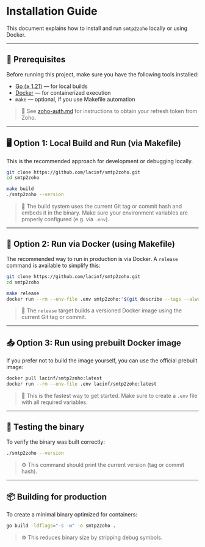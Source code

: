 # Installation Guide

This document explains how to install and run `smtp2zoho` locally or using Docker.

---

## 🔧 Prerequisites

Before running this project, make sure you have the following tools installed:

- [Go (≥ 1.21)](https://golang.org/dl/) — for local builds
- [Docker](https://www.docker.com/) — for containerized execution
- `make` — optional, if you use Makefile automation

> 🔑 See [zoho-auth.md](zoho-auth.md) for instructions to obtain your refresh token from Zoho.

---

## 🖥️ Option 1: Local Build and Run (via Makefile)

This is the recommended approach for development or debugging locally.


```bash
git clone https://github.com/lacinf/smtp2zoho.git
cd smtp2zoho

make build
./smtp2zoho --version
```

> 🧱 The build system uses the current Git tag or commit hash and embeds it in the binary.
> Make sure your environment variables are properly configured (e.g. via `.env`).

---

## 🐳 Option 2: Run via Docker (using Makefile)

The recommended way to run in production is via Docker. A `release` command is available to simplify this:

```bash
git clone https://github.com/lacinf/smtp2zoho.git
cd smtp2zoho

make release
docker run --rm --env-file .env smtp2zoho:"$(git describe --tags --always)"
```

> 🐋 The `release` target builds a versioned Docker image using the current Git tag or commit.

---

## 📥 Option 3: Run using prebuilt Docker image

If you prefer not to build the image yourself, you can use the official prebuilt image:

```bash
docker pull lacinf/smtp2zoho:latest
docker run --rm --env-file .env lacinf/smtp2zoho:latest
```

> 🐋 This is the fastest way to get started. Make sure to create a `.env` file with all required variables.

---

## 🧪 Testing the binary

To verify the binary was built correctly:

```bash
./smtp2zoho --version
```

> ⚙️ This command should print the current version (tag or commit hash).

---

## 📦 Building for production

To create a minimal binary optimized for containers:


```bash
go build -ldflags="-s -w" -o smtp2zoho .
```

> ⚙️ This reduces binary size by stripping debug symbols.


